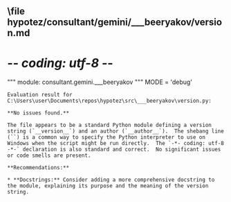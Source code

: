 ## \file hypotez/consultant/gemini/___beeryakov/version.md
# -*- coding: utf-8 -*-

""" module: consultant.gemini.___beeryakov """
MODE = 'debug'
```
Evaluation result for C:\Users\user\Documents\repos\hypotez\src\___beeryakov\version.py:

**No issues found.**

The file appears to be a standard Python module defining a version string (`__version__`) and an author (`__author__`).  The shebang line (``) is a common way to specify the Python interpreter to use on Windows when the script might be run directly.  The `-*- coding: utf-8 -*-` declaration is also standard and correct.  No significant issues or code smells are present.

**Recommendations:**

* **Docstrings:** Consider adding a more comprehensive docstring to the module, explaining its purpose and the meaning of the version string.


```
